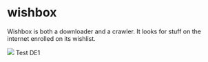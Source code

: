 # wishbox
Wishbox is both a downloader and a crawler. It looks for stuff on the internet enrolled on its wishlist.


<img src="http://online.swagger.io/validator?url=http://wishbox-developement.herokuapp.com/v2/api-docs">
Test
DE1
